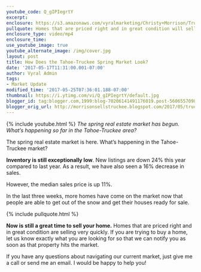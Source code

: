 ```yaml
---
youtube_code: Q_gIPIegrtY
excerpt:
enclosure: https://s3.amazonaws.com/vyralmarketing/Christy+Morrison/Truckee+Real+Estate+Agent+Tahoe-Truckee+spring+market+update.mp4
pullquote: Homes that are priced right and in great condition will sell quickly.
enclosure_type: video/mp4
enclosure_time:
use_youtube_image: true
youtube_alternate_image: /img/cover.jpg
layout: post
title: How Does the Tahoe-Truckee Spring Market Look?
date: '2017-05-17T11:31:00.001-07:00'
author: Vyral Admin
tags:
- Market Update
modified_time: '2017-05-25T07:36:01.188-07:00'
thumbnail: https://i.ytimg.com/vi/Q_gIPIegrtY/default.jpg
blogger_id: tag:blogger.com,1999:blog-70206141491176019.post-5606557098176174736
blogger_orig_url: http://morrisonsellstruckee.blogspot.com/2017/05/truckee-real-estate-agent-tahoe-truckee.html
---
```

{% include youtube.html %}
*The spring real estate market has begun. What’s happening so far in the Tahoe-Truckee area?*

The spring real estate market is here. What’s happening in the Tahoe-Truckee market?

**Inventory is still exceptionally low**. New listings are down 24% this year compared to last year. As a result, we have also seen a 16% decrease in sales.

However, the median sales price is up 11%.

In the last three weeks, more homes have come on the market now that people are able to get out of the snow and get their houses ready for sale.


{% include pullquote.html %}

**Now is still a great time to sell your home.** Homes that are priced right and in great condition are selling very quickly. If you are trying to buy a home, let us know exactly what you are looking for so that we can notify you as soon as that property hits the market.

If you have any questions about navigating our current market, just give me a call or send me an email. I would be happy to help you!
